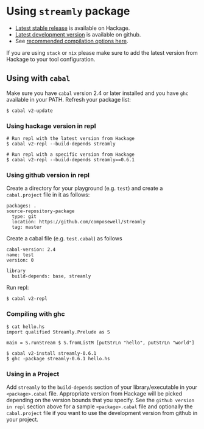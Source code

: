 # Using `streamly` package

* [Latest stable release](https://hackage.haskell.org/package/streamly) is available on
  Hackage.
* [Latest development version](https://github.com/composewell/streamly) is
  available on github.
* See [recommended compilation options here](docs/Build.md).

If you are using `stack` or `nix` please make sure to add the latest version
from Hackage to your tool configuration.

## Using with `cabal`

Make sure you have `cabal` version 2.4 or later installed and you have `ghc`
available in your PATH. Refresh your package list:

```
$ cabal v2-update
```

### Using hackage version in repl

```
# Run repl with the latest version from Hackage
$ cabal v2-repl --build-depends streamly

# Run repl with a specific version from Hackage
$ cabal v2-repl --build-depends streamly==0.6.1
```

### Using github version in repl

Create a directory for your playground (e.g. `test`) and create a
`cabal.project` file in it as follows:

```
packages: .
source-repository-package
  type: git
  location: https://github.com/composewell/streamly
  tag: master
```

Create a cabal file (e.g. `test.cabal`) as follows

```
cabal-version: 2.4
name: test
version: 0

library
  build-depends: base, streamly
```

Run repl:

```
$ cabal v2-repl
```

### Compiling with ghc

```
$ cat hello.hs
import qualified Streamly.Prelude as S

main = S.runStream $ S.fromListM [putStrLn "hello", putStrLn "world"]
```

```
$ cabal v2-install streamly-0.6.1
$ ghc -package streamly-0.6.1 hello.hs
```

### Using in a Project

Add `streamly` to the `build-depends` section of your library/executable in
your `<package>.cabal` file. Appropriate version from Hackage will be picked
depending on the version bounds that you specify. See the `github version in
repl` section above for a sample `<package>.cabal` file and optionally the
`cabal.project` file if you want to use the development version from github in
your project.
